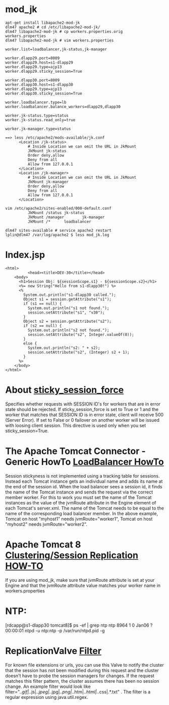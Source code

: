 # mod_jk
	apt-get install libapache2-mod-jk
	dlm47 apache2 # cd /etc/libapache2-mod-jk/
	dlm47 libapache2-mod-jk # cp workers.properties.orig workers.properties
	dlm47 libapache2-mod-jk # vim workers.properties

	worker.list=loadbalancer,jk-status,jk-manager

	worker.dlapp29.port=8009
	worker.dlapp29.host=s1-dlapp29
	worker.dlapp29.type=ajp13
	worker.dlapp29.sticky_session=True

	worker.dlapp30.port=8009
	worker.dlapp30.host=s1-dlapp30
	worker.dlapp29.type=ajp13
	worker.dlapp30.sticky_session=True

	worker.loadbalancer.type=lb
	worker.loadbalancer.balance_workers=dlapp29,dlapp30

	worker.jk-status.type=status
	worker.jk-status.read_only=true

	worker.jk-manager.type=status

	==> less /etc/apache2/mods-available/jk.conf
		  <Location /jk-status>
		      # Inside Location we can omit the URL in JkMount
		      JkMount jk-status
		      Order deny,allow
		      Deny from all
		      Allow from 127.0.0.1
		  </Location>
		  <Location /jk-manager>
		      # Inside Location we can omit the URL in JkMount
		      JkMount jk-manager
		      Order deny,allow
		      Deny from all
		      Allow from 127.0.0.1
		  </Location>

	vim /etc/apache2/sites-enabled/000-default.conf
		      JkMount /status jk-status
		      JkMount /manager        jk-manager
		      JkMount /*      loadbalancer

	dlm47 sites-available # service apache2 restart
	lplin@dlm47 /var/log/apache2 $ less mod_jk.log 

# Index.jsp
	<html>
		      <head><title>DEV-30</title></head>
		<body>
		  <h1>Session Obj: ${sessionScope.s1} - ${sessionScope.s2}</h1>
		  <%= new String("Hello from s1-dlapp30!") %>
		  <%
		    System.out.println("s1-dlapp30 called.");
		    Object s1 = session.getAttribute("s1");
		    if (s1 == null) {
		      System.out.println("s1 not found.");
		      session.setAttribute("s1", "v30");
		    }
		    Object s2 = session.getAttribute("s2");
		    if (s2 == null) {
		      System.out.println("s2 not found.");
		      session.setAttribute("s2", Integer.valueOf(0));
		    }
		    else {
		      System.out.println("s2: " + s2);
		      session.setAttribute("s2", (Integer) s2 + 1);
		    }
		  %>
		</body>
	</html>

# About [sticky_session_force](http://tomcat.apache.org/connectors-doc/reference/workers.html)
Specifies whether requests with SESSION ID's for workers that are in error state should be rejected. If sticky_session_force is set to True or 1 and the worker that matches that SESSION ID is in error state, client will receive 500 (Server Error). If set to False or 0 failover on another worker will be issued with loosing client session. This directive is used only when you set sticky_session=True.

# The Apache Tomcat Connector - Generic HowTo [LoadBalancer HowTo](http://tomcat.apache.org/connectors-doc/generic_howto/loadbalancers.html)
Session stickyness is not implemented using a tracking table for sessions. Instead each Tomcat instance gets an individual name and adds its name at the end of the session id. When the load balancer sees a session id, it finds the name of the Tomcat instance and sends the request via the correct member worker. For this to work you must set the name of the Tomcat instances as the value of the jvmRoute attribute in the Engine element of each Tomcat's server.xml. The name of the Tomcat needs to be equal to the name of the corresponding load balancer member. In the above example, Tomcat on host "myhost1" needs jvmRoute="worker1", Tomcat on host "myhost2" needs jvmRoute="worker2".

# Apache Tomcat 8 [Clustering/Session Replication HOW-TO](http://tomcat.apache.org/tomcat-8.0-doc/cluster-howto.html)
If you are using mod_jk, make sure that jvmRoute attribute is set at your Engine <Engine name="Catalina" jvmRoute="node01" > and that the jvmRoute attribute value matches your worker name in workers.properties

# NTP:
[rdcapp@s1-dlapp30 tomcat8]$ ps -ef | grep ntp
ntp       8964     1  0 Jan06 ?        00:00:01 ntpd -u ntp:ntp -p /var/run/ntpd.pid -g

# ReplicationValve [Filter](http://tomcat.apache.org/tomcat-8.0-doc/config/cluster-valve.html)
For known file extensions or urls, you can use this Valve to notify the cluster that the session has not been modified during this request and the cluster doesn't have to probe the session managers for changes. If the request matches this filter pattern, the cluster assumes there has been no session change. An example filter would look like filter=".*\.gif|.*\.js|.*\.jpeg|.*\.jpg|.*\.png|.*\.htm|.*\.html|.*\.css|.*\.txt" . The filter is a regular expression using java.util.regex.



